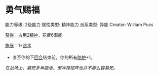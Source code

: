 # 勇气赐福

能力等级: 2级能力
属性类型: 精神能力
派系类型: 异能
Creator: William Pucs

<aside>

[获得](https://www.notion.so/1b3d619a067b8027ba38e2c1caf9d84b?pvs=21)：[占用](https://www.notion.so/1b3d619a067b8028a794de6ceed96ec0?pvs=21)2[精神](https://www.notion.so/1b3d619a067b800a8da5d96dd60be2b1?pvs=21)，花费6[潜能](https://www.notion.so/1b3d619a067b80c2bdb4c721adc30021?pvs=21)

</aside>

<aside>

[施展](https://www.notion.so/1b3d619a067b80f38dccf027f026b32f?pvs=21)：1⚡️[战术](https://www.notion.so/1b3d619a067b8051b6eaffd160aee01c?pvs=21)

- 直至你的下[回合](https://www.notion.so/1b3d619a067b80d5b828fcef065cc971?pvs=21)结束前，你的所有[防护](https://www.notion.so/1b3d619a067b806e8bd4c7265f5a00fa?pvs=21)+1。
</aside>

*在战场上，装死多半能活，但冲锋陷阵也并不那么容易死。*